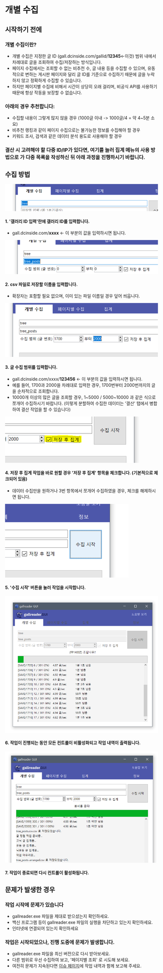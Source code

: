 # 개별 수집

## 시작하기 전에

### 개별 수집이란?
- 개별 수집은 지정한 글 ID (gall.dcinside.com/gallid/__12345__<-이것) 범위 내에서 차례대로 글을 조회하여 수집/저장하는 방식입니다.
- 페이지 수집에서는 조회할 수 없는 비추천 수, 글 내용 등을 수집할 수 있으며, 유동적으로 변하는 게시판 페이지와 달리 글 ID를 기준으로 수집하기 때문에 글을 누락하지 않고 정확하게 수집할 수 있습니다.
- 하지만 페이지별 수집에 비해서 시간이 상당히 오래 걸리며, 비공식 API를 사용하기 때문에 항상 작동을 보장할 수 없습니다.

### 아래의 경우 추천합니다:
- 수집할 내용이 그렇게 많지 않을 경우 (1000글 이내 -> 1000글/4 = 약 4~5분 소요)
- 비추천 랭킹과 같이 페이지 수집으로는 불가능한 정보를 수집해야 할 경우
- 키워드 조사, 검색과 같은 데이터 분석 용도로 사용해야 할 경우

### 결산 시 고려해야 할 다중 ID/IP가 있다면, 여기를 눌러 집계 메뉴의 사용 방법으로 가 다중 목록을 작성하신 뒤 아래 과정을 진행하시기 바랍니다.


## 수집 방법

![1](1.png)

#### 1. '갤러리 ID 입력'란에 갤러리 ID를 입력합니다.
- gall.dcinside.com/__xxxx__ <- 이 부분의 값을 입력하시면 됩니다.


![2](2.png)

#### 2. csv 파일로 저장할 이름을 입력합니다.
- 확장자는 포함할 필요 없으며, 이미 있는 파일 이름일 경우 덮어 씌웁니다.


![3](3.png)

#### 3. 글 수집 범위를 입력합니다.
- gall.dcinside.com/xxxx/__123456__ <- 이 부분의 값을 입력하시면 됩니다.
- 예를 들어, 1700과 2000을 차례대로 입력한 경우, 1700번부터 2000번까지의 글을 순차적으로 조회합니다.
- 10000개 이상의 많은 글을 조회할 경우, 1~5000 / 5000~10000 과 같은 식으로 쪼개어 수집하시기 바랍니다. (이렇게 분할하여 수집한 데이터는 '결산' 탭에서 병합하여 결산 작업을 할 수 있습니다)


![4](4.png)

#### 4. 저장 후 집계 작업을 바로 원할 경우 '저장 후 집계' 항목을 체크합니다. (기본적으로 체크되어 있음)
- 데이터 수집만을 원하거나 3번 항목에서 쪼개어 수집하였을 경우, 체크를 해제하시면 됩니다.


![5](5.png)

#### 5. '수집 시작' 버튼을 눌러 작업을 시작합니다.


![6](6.png)

#### 6. 작업이 진행되는 동안 모든 컨트롤이 비활성화되고 작업 내역이 출력됩니다.


![7](7.png)

#### 7. 작업이 종료되면 다시 컨트롤이 활성화됩니다.



## 문제가 발생한 경우

### 작업 시작에 문제가 있습니다
- gallreader.exe 파일을 제대로 받으셨는지 확인하세요.
- 백신 프로그램 등이 gallreader.exe 파일의 실행을 차단하고 있는지 확인하세요.
- 인터넷에 연결되어 있는지 확인하세요

### 작업은 시작되었으나, 진행 도중에 문제가 발생합니다.
- gallreader.exe 파일을 최신 버전으로 다시 받아보세요.
- 다른 범위로 우선 수집하여 보고, '페이지별 조회' 로 시도해 보세요.
- 여전히 문제가 지속된다면 [이슈 페이지](https://github.com/pdjdev/gallreader-gui/issues)에 작업 내역과 함께 보고해 주세요.

